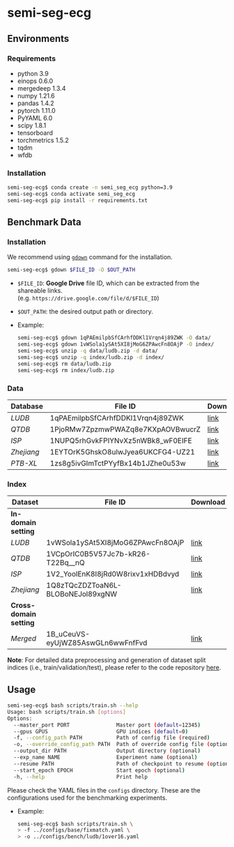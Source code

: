 # semi-seg-ecg
## Environments
### Requirements
- python 3.9
- einops 0.6.0
- mergedeep 1.3.4
- numpy 1.21.6
- pandas 1.4.2
- pytorch 1.11.0
- PyYAML 6.0
- scipy 1.8.1
- tensorboard
- torchmetrics 1.5.2
- tqdm
- wfdb

### Installation
```bash
semi-seg-ecg$ conda create -n semi_seg_ecg python=3.9
semi-seg-ecg$ conda activate semi_seg_ecg
semi-seg-ecg$ pip install -r requirements.txt
```

## Benchmark Data
### Installation
We recommend using [`gdown`](https://github.com/wkentaro/gdown) command for the installation.

```bash
semi-seg-ecg$ gdown $FILE_ID -O $OUT_PATH
```
- `$FILE_ID`: __Google Drive__ file ID, which can be extracted from the shareable links.<br>
  (e.g. `https://drive.google.com/file/d/$FILE_ID`)
- `$OUT_PATH`: the desired output path or directory.

- Example:
  ```bash
  semi-seg-ecg$ gdown 1qPAEmilpbSfCArhfDDKl1Vrqn4j89ZWK -O data/
  semi-seg-ecg$ gdown 1vWSola1ySAt5XI8jMoG6ZPAwcFn8OAjP -O index/
  semi-seg-ecg$ unzip -q data/ludb.zip -d data/
  semi-seg-ecg$ unzip -q index/ludb.zip -d index/
  semi-seg-ecg$ rm data/ludb.zip
  semi-seg-ecg$ rm index/ludb.zip
  ```

### Data
| **Database** | **File ID**                              | **Download** |
|--------------|-------------------------------------------|--------------|
| *LUDB*       | 1qPAEmilpbSfCArhfDDKl1Vrqn4j89ZWK         | [link](https://drive.google.com/file/d/1qPAEmilpbSfCArhfDDKl1Vrqn4j89ZWK) |
| *QTDB*       | 1PjoRMw7ZpzmwPWAZq8e7KXpAOVBwucrZ         | [link](https://drive.google.com/file/d/1PjoRMw7ZpzmwPWAZq8e7KXpAOVBwucrZ) |
| *ISP*        | 1NUPQ5rhGvkFPIYNvXz5nWBk8_wF0EIFE         | [link](https://drive.google.com/file/d/1NUPQ5rhGvkFPIYNvXz5nWBk8_wF0EIFE) |
| *Zhejiang*   | 1EYTOrK5GhskO8ulwJyea6UKCFG4-UZ21         | [link](https://drive.google.com/file/d/1EYTOrK5GhskO8ulwJyea6UKCFG4-UZ21) |
| *PTB-XL*     | 1zs8g5ivGImTctPYyfBx14b1JZhe0u53w         | [link](https://drive.google.com/file/d/1zs8g5ivGImTctPYyfBx14b1JZhe0u53w) |

### Index
| **Dataset** | **File ID** | **Download** |
|-------------|-------------|--------------|
| **In-domain setting** |||
| *LUDB*      | 1vWSola1ySAt5XI8jMoG6ZPAwcFn8OAjP | [link](https://drive.google.com/file/d/1vWSola1ySAt5XI8jMoG6ZPAwcFn8OAjP) |
| *QTDB*      | 1VCpOrIC0B5V57Jc7b-kR26-T22Bq__nQ | [link](https://drive.google.com/file/d/1VCpOrIC0B5V57Jc7b-kR26-T22Bq__nQ) |
| *ISP*       | 1V2_YoolEnK8I8jRd0W8rixv1xHDBdvyd | [link](https://drive.google.com/file/d/1V2_YoolEnK8I8jRd0W8rixv1xHDBdvyd) |
| *Zhejiang*  | 1Q8zTQcZDZToaN6L-BLOBoNEJol89xgNW | [link](https://drive.google.com/file/d/1Q8zTQcZDZToaN6L-BLOBoNEJol89xgNW) |
| **Cross-domain setting** |||
| *Merged*    | 1B_uCeuVS-eyUjWZ85AswGLn6wwFnfFvd | [link](https://drive.google.com/file/d/1B_uCeuVS-eyUjWZ85AswGLn6wwFnfFvd) |

**Note**: For detailed data preprocessing and generation of dataset split indices (i.e., train/validation/test), please refer to the code repository [here](https://github.com/jeonghwaimnida/Delineation_dataset).

## Usage
```bash
semi-seg-ecg$ bash scripts/train.sh --help
Usage: bash scripts/train.sh [options]
Options:
  --master_port PORT               Master port (default=12345)
  --gpus GPUS                      GPU indices (default=0)
  -f, --config_path PATH           Path of config file (required)
  -o, --override_config_path PATH  Path of override config file (optional)
  --output_dir PATH                Output directory (optional)
  --exp_name NAME                  Experiment name (optional)
  --resume PATH                    Path of checkpoint to resume (optional)
  --start_epoch EPOCH              Start epoch (optional)
  -h, --help                       Print help
```
Please check the YAML files in the `configs` directory. These are the configurations used for the benchmarking experiments.

- Example:
  ```bash
  semi-seg-ecg$ bash scripts/train.sh \
  > -f ../configs/base/fixmatch.yaml \
  > -o ../configs/bench/ludb/1over16.yaml
  ```
